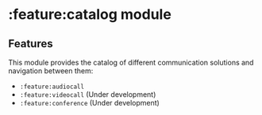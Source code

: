 # :feature:catalog module

## Features

This module provides the catalog of different communication solutions and navigation between them:

- `:feature:audiocall`
- `:feature:videocall` (Under development)
- `:feature:conference` (Under development)

